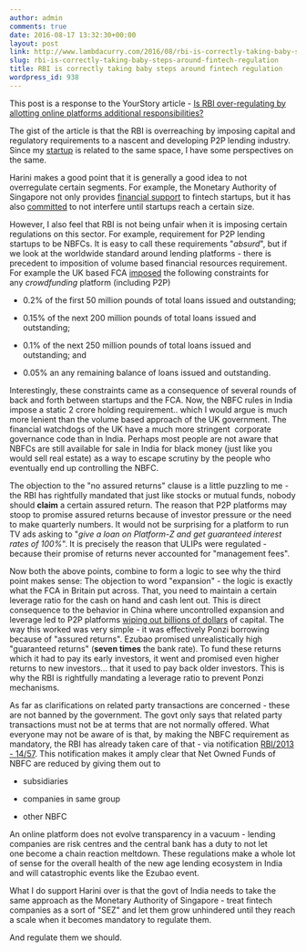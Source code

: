 ```yaml
---
author: admin
comments: true
date: 2016-08-17 13:32:30+00:00
layout: post
link: http://www.lambdacurry.com/2016/08/rbi-is-correctly-taking-baby-steps-around-fintech-regulation/
slug: rbi-is-correctly-taking-baby-steps-around-fintech-regulation
title: RBI is correctly taking baby steps around fintech regulation
wordpress_id: 938
---
```


This post is a response to the YourStory article - [Is RBI over-regulating by allotting online platforms additional responsibilities?](https://yourstory.com/2016/08/rbi-regulations-online-platforms/)

The gist of the article is that the RBI is overreaching by imposing capital and regulatory requirements to a nascent and developing P2P lending industry. Since my [startup](https://www.redcarpetup.com/) is related to the same space, I have some perspectives on the same.

Harini makes a good point that it is generally a good idea to not overregulate certain segments. For example, the Monetary Authority of Singapore not only provides [financial support](http://www.mas.gov.sg/Singapore-Financial-Centre/Smart-Financial-Centre/Setting-up-your-Business.aspx) to fintech startups, but it has also [committed](http://www.bloomberg.com/news/articles/2016-04-13/singapore-to-regulate-fintech-firms-only-when-they-pose-risks) to not interfere until startups reach a certain size.

However, I also feel that RBI is not being unfair when it is imposing certain regulations on this sector. For example, requirement for P2P lending startups to be NBFCs. It is easy to call these requirements "_absurd_", but if we look at the worldwide standard around lending platforms - there is precedent to imposition of volume based financial resources requirement. For example the UK based FCA [imposed](http://www.crowdfundinsider.com/2014/05/38461-uk-us-peer-peer-regulation-enlightened-touch-vs-square-peg-round-hole/) the following constraints for any _crowdfunding_ platform (including P2P)



 	
  * 0.2% of the first 50 million pounds of total loans issued and outstanding;

 	
  * 0.15% of the next 200 million pounds of total loans issued and outstanding;

 	
  * 0.1% of the next 250 million pounds of total loans issued and outstanding; and

 	
  * 0.05% an any remaining balance of loans issued and outstanding.


Interestingly, these constraints came as a consequence of several rounds of back and forth between startups and the FCA. Now, the NBFC rules in India impose a static 2 crore holding requirement.. which I would argue is much more lenient than the volume based approach of the UK government. The financial watchdogs of the UK have a much more stringent  corporate governance code than in India. Perhaps most people are not aware that NBFCs are still available for sale in India for black money (just like you would sell real estate) as a way to escape scrutiny by the people who eventually end up controlling the NBFC.

The objection to the "no assured returns" clause is a little puzzling to me - the RBI has rightfully mandated that just like stocks or mutual funds, nobody should **claim** a certain assured return. The reason that P2P platforms may stoop to promise assured returns because of investor pressure or the need to make quarterly numbers. It would not be surprising for a platform to run TV ads asking to "_give a loan on Platform-Z and get guaranteed interest rates of 100%_". It is precisely the reason that ULIPs were regulated - because their promise of returns never accounted for "management fees".

Now both the above points, combine to form a logic to see why the third point makes sense: The objection to word "expansion" - the logic is exactly what the FCA in Britain put across. That, you need to maintain a certain leverage ratio for the cash on hand and cash lent out. This is direct consequence to the behavior in China where uncontrolled expansion and leverage led to P2P platforms [wiping out billions of dollars](https://www.techinasia.com/fall-76b-ponzi-scheme-ezubao-bad-chinas-p2p-lending-companies) of capital. The way this worked was very simple - it was effectively Ponzi borrowing because of "assured returns". Ezubao promised unrealistically high "guaranteed returns" (**seven times** the bank rate). To fund these returns which it had to pay its early investors, it went and promised even higher returns to new investors... that it used to pay back older investors. This is why the RBI is rightfully mandating a leverage ratio to prevent Ponzi mechanisms.

As far as clarifications on related party transactions are concerned - these are not banned by the government. The govt only says that related party transactions must not be at terms that are not normally offered. What everyone may not be aware of is that, by making the NBFC requirement as mandatory, the RBI has already taken care of that - via notification [RBI/2013 - 14/57](https://rbidocs.rbi.org.in/rdocs/notification/PDFs/57MC01072013BF.pdf). This notification makes it amply clear that Net Owned Funds of NBFC are reduced by giving them out to



 	
  * subsidiaries

 	
  * companies in same group

 	
  * other NBFC


An online platform does not evolve transparency in a vacuum - lending companies are risk centres and the central bank has a duty to not let one become a chain reaction meltdown. These regulations make a whole lot of sense for the overall health of the new age lending ecosystem in India and will catastrophic events like the Ezubao event.

What I do support Harini over is that the govt of India needs to take the same approach as the Monetary Authority of Singapore - treat fintech companies as a sort of "SEZ" and let them grow unhindered until they reach a scale when it becomes mandatory to regulate them.

And regulate them we should.
